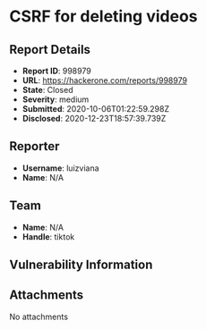 # CSRF for deleting videos

## Report Details
- **Report ID**: 998979
- **URL**: https://hackerone.com/reports/998979
- **State**: Closed
- **Severity**: medium
- **Submitted**: 2020-10-06T01:22:59.298Z
- **Disclosed**: 2020-12-23T18:57:39.739Z

## Reporter
- **Username**: luizviana
- **Name**: N/A

## Team
- **Name**: N/A
- **Handle**: tiktok

## Vulnerability Information


## Attachments
No attachments
